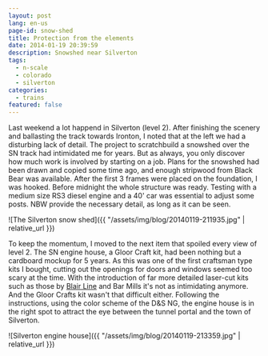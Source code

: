 ```yaml
---
layout: post
lang: en-us
page-id: snow-shed
title: Protection from the elements
date: 2014-01-19 20:39:59
description: Snowshed near Silverton
tags:
  - n-scale
  - colorado
  - silverton
categories:
  - trains
featured: false
---
```


Last weekend a lot happend in Silverton (level 2). After finishing the scenery and ballasting the track towards Ironton, I noted that at the left we had a disturbing lack of detail. The project to scratchbuild a snowshed over the SN track had intimidated me for years. But as always, you only discover how much work is involved by starting on a job. Plans for the snowshed had been drawn and copied some time ago, and enough stripwood from Black Bear was available. After the first 3 frames were placed on the foundation, I was hooked. Before midnight the whole structure was ready. Testing with a medium size RS3 diesel engine and a 40' car was essential to adjust some posts. NBW provide the necessary detail, as long as it can be seen.

![The Silverton snow shed]({{ "/assets/img/blog/20140119-211935.jpg" | relative_url }})

To keep the momentum, I moved to the next item that spoiled every view of level 2.
The SN engine house, a Gloor Craft kit, had been nothing but a cardboard mockup for 5
years. As this was one of the first craftsman type kits I bought, cutting out the
openings for doors and windows seemed too scary at the time. With the introduction
of far more detailed laser-cut kits such as those by [Blair Line](https://www.blairline.com/) and Bar Mills
it's not as intimidating anymore. And the Gloor Crafts kit wasn't that difficult either.
Following the instructions, using the color scheme of the D&S NG, the engine house is
in the right spot to attract the eye between the tunnel portal and the town of Silverton.

![Silverton engine house]({{ "/assets/img/blog/20140119-213359.jpg" | relative_url }})
